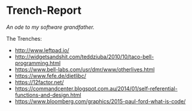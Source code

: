 # Trench-Report
*An ode to my software grandfather.*

The Trenches:
- http://www.leftpad.io/
- http://widgetsandshit.com/teddziuba/2010/10/taco-bell-programming.html
- https://www.bell-labs.com/usr/dmr/www/otherlives.html
- https://www.fefe.de/dietlibc/
- https://12factor.net/
- https://commandcenter.blogspot.com.au/2014/01/self-referential-functions-and-design.html
- https://www.bloomberg.com/graphics/2015-paul-ford-what-is-code/
